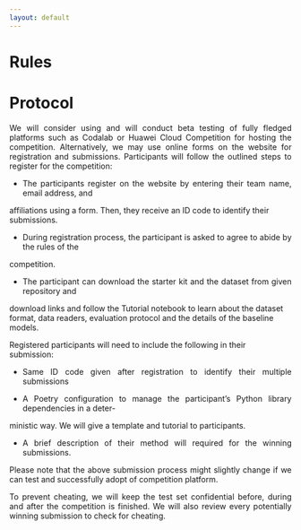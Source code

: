 ```yaml
---
layout: default
---
```


# Rules

# Protocol

<p style='text-align: justify;'>
We will consider using and will conduct beta testing of fully fledged platforms such as Codalab or
Huawei Cloud Competition for hosting the competition. Alternatively, we may use online forms on
the website for registration and submissions. Participants will follow the outlined steps to register for
the competition:

* <p style='text-align: justify;'>The participants register on the website by entering their team name, email address, and
affiliations using a form. Then, they receive an ID code to identify their submissions. 
* <p style='text-align: justify;'>During registration process, the participant is asked to agree to abide by the rules of the
competition.
* <p style='text-align: justify;'>The participant can download the starter kit and the dataset from given repository and
download links and follow the Tutorial notebook to learn about the dataset format, data
readers, evaluation protocol and the details of the baseline models.
<p style='text-align: justify;'>
  
Registered participants will need to include the following in their submission:
  
* <p style='text-align: justify;'>Same ID code given after registration to identify their multiple submissions
* <p style='text-align: justify;'>A Poetry configuration to manage the participant’s Python library dependencies in a deter-
ministic way. We will give a template and tutorial to participants.
* <p style='text-align: justify;'>A brief description of their method will required for the winning submissions.
<p style='text-align: justify;'>
Please note that the above submission process might slightly change if we can test and successfully
adopt of competition platform.
<p style='text-align: justify;'>
To prevent cheating, we will keep the test set confidential before, during and after the competition is
finished. We will also review every potentially winning submission to check for cheating.
